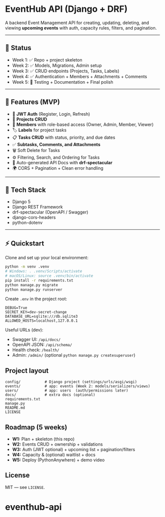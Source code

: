 # EventHub API (Django + DRF)

A backend Event Management API for creating, updating, deleting, and viewing **upcoming events** with auth, capacity rules, filters, and pagination.

---

## 🚀 Status

- Week 1: ✅ Repo + project skeleton  
- Week 2: ✅ Models, Migrations, Admin setup  
- Week 3: ✅ CRUD endpoints (Projects, Tasks, Labels)  
- Week 4: ✅ Authentication + Members + Attachments + Comments  
- Week 5: 🚧 Testing + Documentation + Final polish  

---

## 🧠 Features (MVP)

- 🔐 **JWT Auth** (Register, Login, Refresh)
- 🧩 **Projects CRUD**
- 👥 **Members** with role-based access (Owner, Admin, Member, Viewer)
- 🏷️ **Labels** for project tasks
- 📋 **Tasks CRUD** with status, priority, and due dates
- ✅ **Subtasks, Comments, and Attachments**
- 🗑️ Soft Delete for Tasks
- ⚙️ Filtering, Search, and Ordering for Tasks
- 📄 Auto-generated API Docs with **drf-spectacular**
- 🌍 CORS + Pagination + Clean error handling

---

## 🧰 Tech Stack

- Django 5  
- Django REST Framework  
- drf-spectacular (OpenAPI / Swagger)  
- django-cors-headers  
- python-dotenv  
---

## ⚡ Quickstart

Clone and set up your local environment:

```bash
python -m venv .venv
# Windows: . .venv/Scripts/activate
# macOS/Linux: source .venv/bin/activate
pip install -r requirements.txt
python manage.py migrate
python manage.py runserver
```

Create `.env` in the project root:
```
DEBUG=True
SECRET_KEY=dev-secret-change
DATABASE_URL=sqlite:///db.sqlite3
ALLOWED_HOSTS=localhost,127.0.0.1
```

Useful URLs (dev):
- Swagger UI: `/api/docs/`
- OpenAPI JSON: `/api/schema/`
- Health check: `/health/`
- Admin: `/admin/` (optional `python manage.py createsuperuser`)

## Project layout
```
config/           # Django project (settings/urls/asgi/wsgi)
events/           # app: events (Week 2: models/serializers/views)
users/            # app: users  (auth/permissions later)
docs/             # extra docs (optional)
requirements.txt
manage.py
README.md
LICENSE
```

## Roadmap (5 weeks)
- **W1:** Plan + skeleton (this repo)
- **W2:** Events CRUD + ownership + validations
- **W3:** Auth (JWT optional) + upcoming list + pagination/filters
- **W4:** Capacity & (optional) waitlist + docs
- **W5:** Deploy (PythonAnywhere) + demo video

## License
MIT — see `LICENSE`.

# eventhub-api